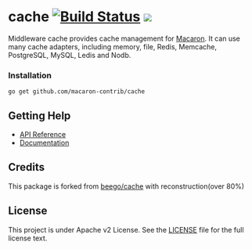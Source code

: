 cache [![Build Status](https://drone.io/github.com/macaron-contrib/cache/status.png)](https://drone.io/github.com/macaron-contrib/cache/latest) [![](http://gocover.io/_badge/github.com/macaron-contrib/cache)](http://gocover.io/github.com/macaron-contrib/cache)
=====

Middleware cache provides cache management for [Macaron](https://github.com/Unknwon/macaron). It can use many cache adapters, including memory, file, Redis, Memcache, PostgreSQL, MySQL, Ledis and Nodb.

### Installation

	go get github.com/macaron-contrib/cache
	
## Getting Help

- [API Reference](https://gowalker.org/github.com/macaron-contrib/cache)
- [Documentation](http://macaron.gogs.io/docs/middlewares/cache)

## Credits

This package is forked from [beego/cache](https://github.com/astaxie/beego/tree/master/cache) with reconstruction(over 80%)

## License

This project is under Apache v2 License. See the [LICENSE](LICENSE) file for the full license text.